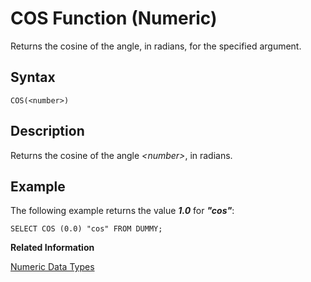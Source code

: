 <!-- loio20dd798b7519101492ec8026cecb3aea -->

# COS Function \(Numeric\)

Returns the cosine of the angle, in radians, for the specified argument.



<a name="loio20dd798b7519101492ec8026cecb3aea__sql_function_cos_1sql_function_cos_syntax"/>

## Syntax

```
COS(<number>)
```



<a name="loio20dd798b7519101492ec8026cecb3aea__sql_function_cos_1sql_function_cos_description"/>

## Description

Returns the cosine of the angle *<number\>*, in radians.



<a name="loio20dd798b7519101492ec8026cecb3aea__sql_function_cos_1sql_function_cos_examples"/>

## Example

The following example returns the value ***1.0*** for ***"cos"***:

```
SELECT COS (0.0) "cos" FROM DUMMY;
```

**Related Information**  


[Numeric Data Types](../numeric-data-types-4ee2f26.md "Numeric data types are used to store numeric information.")

